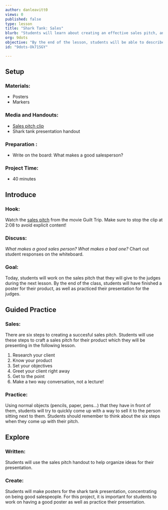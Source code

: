 ```yaml
---
author: danleavitt0
views: 0
published: false
type: lesson
title: "Shark Tank: Sales"
blurb: "Students will learn about creating an effective sales pitch, and create a poster and presentation to sell their own products."
org: 9dots
objective: "By the end of the lesson, students will be able to describe what makes an effective sales pitch, and create a presentation for selling their own products."
id: "9dots-Ok71SGY"

---
```


## Setup

### Materials:

- Posters
- Markers

### Media and Handouts:

- [Sales pitch clip](https://www.youtube.com/watch?v=h5xJrw_h5Nk)
- Shark tank presentation handout

### Preparation :

- Write on the board:  What makes a good salesperson?

### Project Time:

- 40 minutes

## Introduce

### Hook:
Watch the [sales pitch](https://www.youtube.com/watch?v=h5xJrw_h5Nk) from the movie Guilt Trip. Make sure to stop the clip at 2:08 to avoid explicit content!

### Discuss:
_What makes a good sales person? What makes a bad one?_
Chart out student responses on the whiteboard.

### Goal:
Today, students will work on the sales pitch that they will give to the judges during the next lesson. By the end of the class, students will have finished a poster for their product, as well as practiced their presentation for the judges.

## Guided Practice

### Sales:
There are six steps to creating a succesful sales pitch. Students will use these steps to craft a sales pitch for their product which they will be presenting in the following lesson.

1. Research your client
2. Know your product
3. Set your objectives
4. Greet your client right away
5. Get to the point
6. Make a two way conversation, not a lecture!

### Practice:
Using normal objects (pencils, paper, pens...) that they have in front of them, students will try to quickly come up with a way to sell it to the person sitting next to them. Students should remember to think about the six steps when they come up with their pitch.

## Explore

### Written:
Students will use the sales pitch handout to help organize ideas for their presentation. 

### Create:
Students will make posters for the shark tank presentation, concentrating on being good salespeople. For this project, it is important for students to work on having a good poster as well as practice their presentation.
